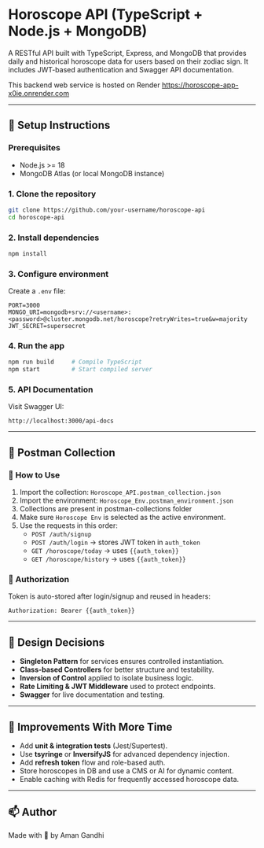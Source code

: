 # Horoscope API (TypeScript + Node.js + MongoDB)

A RESTful API built with TypeScript, Express, and MongoDB that provides daily and historical horoscope data for users based on their zodiac sign. It includes JWT-based authentication and Swagger API documentation.

This backend web service is hosted on Render
https://horoscope-app-x0ie.onrender.com

---

## 🚀 Setup Instructions

### Prerequisites
- Node.js >= 18
- MongoDB Atlas (or local MongoDB instance)

### 1. Clone the repository
```bash
git clone https://github.com/your-username/horoscope-api
cd horoscope-api
```

### 2. Install dependencies
```bash
npm install
```

### 3. Configure environment
Create a `.env` file:

```env
PORT=3000
MONGO_URI=mongodb+srv://<username>:<password>@cluster.mongodb.net/horoscope?retryWrites=true&w=majority
JWT_SECRET=supersecret
```

### 4. Run the app
```bash
npm run build     # Compile TypeScript
npm start         # Start compiled server
```

### 5. API Documentation
Visit Swagger UI:
```
http://localhost:3000/api-docs
```

---

## 🧪 Postman Collection

### 🔗 How to Use
1. Import the collection: `Horoscope_API.postman_collection.json`
2. Import the environment: `Horoscope_Env.postman_environment.json`
3. Collections are present in postman-collections folder
3. Make sure `Horoscope Env` is selected as the active environment.
4. Use the requests in this order:
   - `POST /auth/signup`
   - `POST /auth/login` → stores JWT token in `auth_token`
   - `GET /horoscope/today` → uses `{{auth_token}}`
   - `GET /horoscope/history` → uses `{{auth_token}}`

### 🔐 Authorization
Token is auto-stored after login/signup and reused in headers:
```
Authorization: Bearer {{auth_token}}
```

---

## 📐 Design Decisions

- **Singleton Pattern** for services ensures controlled instantiation.
- **Class-based Controllers** for better structure and testability.
- **Inversion of Control** applied to isolate business logic.
- **Rate Limiting & JWT Middleware** used to protect endpoints.
- **Swagger** for live documentation and testing.

---

## 🔧 Improvements With More Time

- Add **unit & integration tests** (Jest/Supertest).
- Use **tsyringe** or **InversifyJS** for advanced dependency injection.
- Add **refresh token** flow and role-based auth.
- Store horoscopes in DB and use a CMS or AI for dynamic content.
- Enable caching with Redis for frequently accessed horoscope data.

---

## 📫 Author
Made with 💫 by Aman Gandhi
